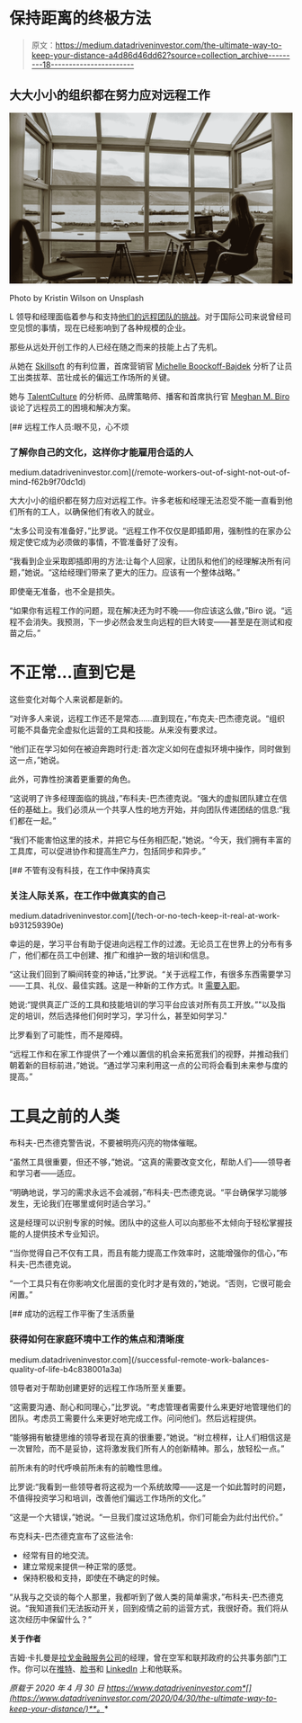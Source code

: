 # 保持距离的终极方法

> 原文：<https://medium.datadriveninvestor.com/the-ultimate-way-to-keep-your-distance-a4d86d46dd62?source=collection_archive---------18----------------------->

## 大大小小的组织都在努力应对远程工作

![](img/4ea8288d3dad6120eb9ea6a45e9a7415.png)

Photo by Kristin Wilson on Unsplash

L 领导和经理面临着参与和支持[他们的远程团队的挑战](https://medium.com/datadriveninvestor/remote-workers-out-of-sight-not-out-of-mind-f62b9f70dc1d?source=friends_link&sk=710ea5b4314b87582e8ee5bed66c895f)。对于国际公司来说曾经司空见惯的事情，现在已经影响到了各种规模的企业。

那些从远处开创工作的人已经在随之而来的技能上占了先机。

从她在 [Skillsoft](https://twitter.com/Skillsoft) 的有利位置，首席营销官 [Michelle Boockoff-Bajdek](https://twitter.com/MichelleBB/) 分析了让员工出类拔萃、茁壮成长的偏远工作场所的关键。

她与 [TalentCulture](https://twitter.com/TalentCulture) 的分析师、品牌策略师、播客和首席执行官 [Meghan M. Biro](https://twitter.com/MeghanMBiro/) 谈论了远程员工的困境和解决方案。

[](/remote-workers-out-of-sight-not-out-of-mind-f62b9f70dc1d) [## 远程工作人员:眼不见，心不烦

### 了解你自己的文化，这样你才能雇用合适的人

medium.datadriveninvestor.com](/remote-workers-out-of-sight-not-out-of-mind-f62b9f70dc1d) 

大大小小的组织都在努力应对远程工作。许多老板和经理无法忍受不能一直看到他们所有的工人，以确保他们有收入的就业。

“太多公司没有准备好，”比罗说。“远程工作不仅仅是即插即用，强制性的在家办公规定使它成为必须做的事情，不管准备好了没有。

“我看到企业采取即插即用的方法:让每个人回家，让团队和他们的经理解决所有问题，”她说。“这给经理们带来了更大的压力。应该有一个整体战略。”

即使毫无准备，也不全是损失。

“如果你有远程工作的问题，现在解决还为时不晚——你应该这么做，”Biro 说。“远程不会消失。我预测，下一步必然会发生向远程的巨大转变——甚至是在测试和疫苗之后。”

# 不正常…直到它是

这些变化对每个人来说都是新的。

“对许多人来说，远程工作还不是常态……直到现在，”布克夫-巴杰德克说。“组织可能不具备完全虚拟化运营的工具和技能。从来没有要求过。

“他们正在学习如何在被迫奔跑时行走:首次定义如何在虚拟环境中操作，同时做到这一点，”她说。

此外，可靠性扮演着更重要的角色。

“这说明了许多经理面临的挑战，”布科夫-巴杰德克说。“强大的虚拟团队建立在信任的基础上。我们必须从一个共享人性的地方开始，并向团队传递团结的信息:“我们都在一起。”

“我们不能害怕这里的技术，并把它与任务相匹配，”她说。“今天，我们拥有丰富的工具库，可以促进协作和提高生产力，包括同步和异步。”

[](/tech-or-no-tech-keep-it-real-at-work-b931259390e) [## 不管有没有科技，在工作中保持真实

### 关注人际关系，在工作中做真实的自己

medium.datadriveninvestor.com](/tech-or-no-tech-keep-it-real-at-work-b931259390e) 

幸运的是，学习平台有助于促进向远程工作的过渡。无论员工在世界上的分布有多广，他们都在员工中创建、推广和维护一致的培训和信息。

“这让我们回到了瞬间转变的神话，”比罗说。“关于远程工作，有很多东西需要学习——工具、礼仪、最佳实践。这是一种新的工作方式。It [需要入职](https://medium.com/datadriveninvestor/cut-excuses-for-bad-onboarding-experience-498913851acb?source=friends_link&sk=c4d556e9914b74bd3235f5edf63709a5)。

她说:“提供真正广泛的工具和技能培训的学习平台应该对所有员工开放。”"以及指定的培训，然后选择他们何时学习，学习什么，甚至如何学习."

比罗看到了可能性，而不是障碍。

“远程工作和在家工作提供了一个难以置信的机会来拓宽我们的视野，并推动我们朝着新的目标前进，”她说。“通过学习来利用这一点的公司将会看到未来参与度的提高。”

# 工具之前的人类

布科夫-巴杰德克警告说，不要被明亮闪亮的物体催眠。

“虽然工具很重要，但还不够，”她说。“这真的需要改变文化，帮助人们——领导者和学习者——适应。

“明确地说，学习的需求永远不会减弱，”布科夫-巴杰德克说。“平台确保学习能够发生，无论我们在哪里或何时适合学习。”

这是经理可以识别专家的时候。团队中的这些人可以向那些不太倾向于轻松掌握技能的人提供技术专业知识。

“当你觉得自己不仅有工具，而且有能力提高工作效率时，这能增强你的信心，”布科夫-巴杰德克说。

“一个工具只有在你影响文化层面的变化时才是有效的，”她说。“否则，它很可能会闲置。”

[](/successful-remote-work-balances-quality-of-life-b4c838001a3a) [## 成功的远程工作平衡了生活质量

### 获得如何在家庭环境中工作的焦点和清晰度

medium.datadriveninvestor.com](/successful-remote-work-balances-quality-of-life-b4c838001a3a) 

领导者对于帮助创建更好的远程工作场所至关重要。

“这需要沟通、耐心和同理心，”比罗说。“考虑管理者需要什么来更好地管理他们的团队。考虑员工需要什么来更好地完成工作。问问他们。然后远程提供。

“能够拥有敏捷思维的领导者现在真的很重要，”她说。“树立榜样，让人们相信这是一次冒险，而不是妥协，这将激发我们所有人的创新精神。那么，放轻松一点。”

前所未有的时代呼唤前所未有的前瞻性思维。

比罗说:“我看到一些领导者将这视为一个系统故障——这是一个如此暂时的问题，不值得投资学习和培训，改善他们偏远工作场所的文化。”

“这是一个大错误，”她说。“一旦我们度过这场危机，你们可能会为此付出代价。”

布克科夫-巴杰德克宣布了这些法令:

*   经常有目的地交流。
*   建立常规来提供一种正常的感觉。
*   保持积极和支持，即使在不确定的时候。

“从我与之交谈的每个人那里，我都听到了做人类的简单需求，”布科夫-巴杰德克说。“我知道我们无法扳动开关，回到疫情之前的运营方式，我很好奇。我们将从这次经历中保留什么？”

**关于作者**

吉姆·卡扎曼是[拉戈金融服务公司](http://largofinancialservices.com/)的经理，曾在空军和联邦政府的公共事务部门工作。你可以在[推特](https://twitter.com/JKatzaman)、[脸书](https://www.facebook.com/jim.katzaman)和 [LinkedIn](https://www.linkedin.com/in/jim-katzaman-33641b21/) 上和他联系。

*原载于 2020 年 4 月 30 日 https://www.datadriveninvestor.com*[](https://www.datadriveninvestor.com/2020/04/30/the-ultimate-way-to-keep-your-distance/)**。**